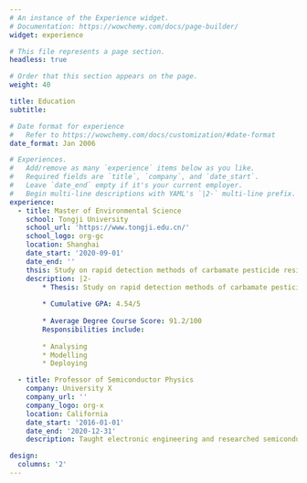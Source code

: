 ```yaml
---
# An instance of the Experience widget.
# Documentation: https://wowchemy.com/docs/page-builder/
widget: experience

# This file represents a page section.
headless: true

# Order that this section appears on the page.
weight: 40

title: Education
subtitle:

# Date format for experience
#   Refer to https://wowchemy.com/docs/customization/#date-format
date_format: Jan 2006

# Experiences.
#   Add/remove as many `experience` items below as you like.
#   Required fields are `title`, `company`, and `date_start`.
#   Leave `date_end` empty if it's your current employer.
#   Begin multi-line descriptions with YAML's `|2-` multi-line prefix.
experience:
  - title: Master of Environmental Science
    school: Tongji University
    school_url: 'https://www.tongji.edu.cn/'
    school_logo: org-gc
    location: Shanghai
    date_start: '2020-09-01'
    date_end: ''
    thsis: Study on rapid detection methods of carbamate pesticide residues in environmental water
    description: |2-
        * Thesis: Study on rapid detection methods of carbamate pesticide residues in environmental water
        
        * Cumulative GPA: 4.54/5
        
        * Average Degree Course Score: 91.2/100
        Responsibilities include:
        
        * Analysing
        * Modelling
        * Deploying

  - title: Professor of Semiconductor Physics
    company: University X
    company_url: ''
    company_logo: org-x
    location: California
    date_start: '2016-01-01'
    date_end: '2020-12-31'
    description: Taught electronic engineering and researched semiconductor physics.

design:
  columns: '2'
---
```

